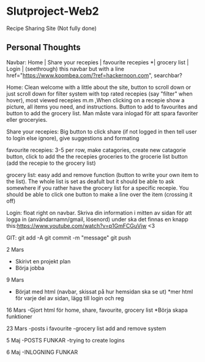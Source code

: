 ﻿# Slutproject-Web2

Recipe Sharing Site (Not fully done)

## Personal Thoughts

Navbar: Home | Share your recepies | favourite recepies *| grocery list | Login | (seethrough) this navbar but with a line href="https://www.koombea.com/?ref=hackernoon.com", searchbar?

Home: Clean welcome with a little about the site, button to scroll down or just scroll down for filter system with top rated recepies (say "filter" when hover), most viewed recepies m.m
,When clicking on a recepie show a picture, all items you need, and instructions. Button to add to favourites and button to add the grocery list. Man måste vara inlogad för att spara favoriter eller groceryies.

Share your recepies: Big button to click share (if not logged in then tell user to login else ignore), give suggestions and formating

favourite recepies: 3-5 per row, make catagories, create new catagorie button, click to add the the recepies groceries to the grocerie list button (add the recepie to the grocery list)

grocery list: easy add and remove function (button to write your own item to the list). The whole list is set as deafult but it should be able to ask somewhere if you rather have the grocery list for a specific recepie. You should be able to click one button to make a line over the item (crossing it off)

Login: float right on navbar. Skriva din information i mitten av sidan för att logga in (användarnamn/gmail, lösenord) under ska det finnas en knapp this:https://www.youtube.com/watch?v=p1GmFCGuVjw <3

GIT:
git add -A
git commit -m "message"
git push


2 Mars
- Skirivt en projekt plan
- Börja jobba

9 Mars
- Börjat med html (navbar, skissat på hur hemsidan ska se ut)
*mer html för varje del av sidan, lägg till login och reg

16 Mars
-Gjort html för home, share, favourite, grocery list
*Börja skapa funktioner 

23 Mars
-posts i favourite
-grocery list add and remove system

5 Maj
-POSTS FUNKAR
-trying to create logins

6 Maj
-INLOGNING FUNKAR
